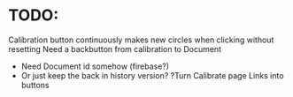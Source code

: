 # TODO:

Calibration button continuously makes new circles when clicking without resetting
Need a backbutton from calibration to Document
- Need Document id somehow (firebase?)
- Or just keep the back in history version?
?Turn Calibrate page Links into buttons
